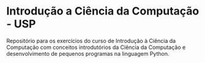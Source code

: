 # Introdução a Ciência da Computação - USP
Repositório para os exercícios do curso de Introdução à Ciência da Computação com conceitos introdutórios da Ciência da Computação e desenvolvimento de pequenos programas na linguagem Python.
